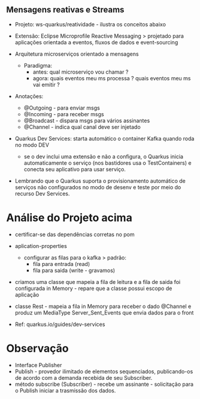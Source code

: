 ## Mensagens reativas e Streams

- Projeto: ws-quarkus/reatividade - ilustra os conceitos abaixo

- Extensão: Eclipse Microprofile Reactive Messaging > projetado para aplicações orientada a eventos, fluxos de dados e event-sourcing

- Arquitetura microserviços orientado a mensagens

  - Paradigma:
    - antes: qual microserviço vou chamar ?
    - agora: quais eventos meu ms processa ? quais eventos meu ms vai emitir ?

- Anotações:

  - @Outgoing - para enviar msgs
  - @Incoming - para receber msgs
  - @Broadcast - dispara msgs para vários assinantes
  - @Channel - indica qual canal deve ser injetado

- Quarkus Dev Services: starta automático o container Kafka quando roda no modo DEV

  - se o dev inclui uma extensão e não a configura, o Quarkus inicia automaticamente
    o serviço (nos bastidores usa o TestContainers) e conecta seu aplicativo para usar serviço.

- Lembrando que o Quarkus suporta o provisionamento automático de serviços não configurados no modo de desenv e teste por meio do recurso Dev Services.

# Análise do Projeto acima

- certificar-se das dependências corretas no pom
- aplication-properties
  - configurar as filas para o kafka > padrão:
    - fila para entrada (read)
    - fila para saida (write - gravamos)
- criamos uma classe que mapeia a fila de leitura e a fila de saida foi configurada
  in Memory - repare que a classe possui escopo de aplicação

- classe Rest - mapeia a fila in Memory para receber o dado @Channel e produz um MediaType Server_Sent_Events que envia dados para o front

- Ref: quarkus.io/guides/dev-services

# Observação

- Interface Publisher<T>
- Publish - provedor ilimitado de elementos sequenciados, publicando-os de acordo com a demanda recebida de seu Subscriber.
- método subscribe (Subscriber) - recebe um assinante - solicitação para o Publish iniciar a trasmissão dos dados.
